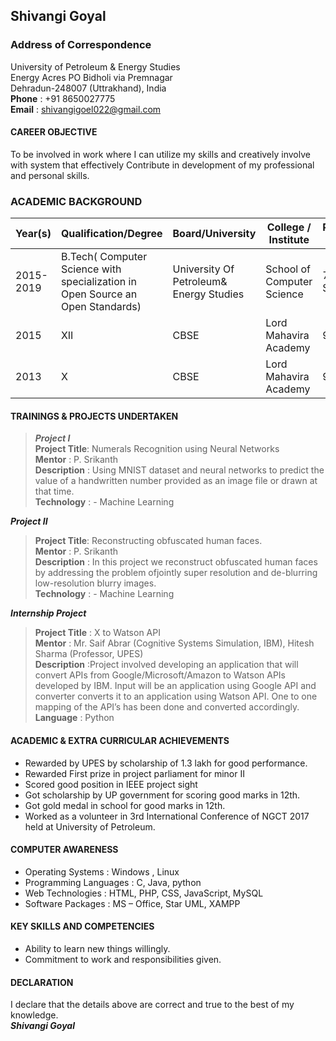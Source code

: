 ## Shivangi Goyal</br>

### Address of Correspondence
University of Petroleum &amp; Energy Studies</br>
Energy Acres PO Bidholi via Premnagar</br>
Dehradun-248007 (Uttrakhand), India</br>
**Phone** : +91 8650027775</br>
**Email** : shivangigoel022@gmail.com</br>
#### CAREER OBJECTIVE
To be involved in work where I can utilize my skills and creatively involve with system that effectively
Contribute in development of my professional and personal skills.

### ACADEMIC BACKGROUND
|  Year(s) | Qualification/Degree | Board/University | College / Institute | Percentage /CGPA |
| ------ | ------ | ------ | ------ | ------ |
| 2015-2019 | B.Tech( Computer Science with specialization in Open Source an Open Standards) | University Of Petroleum&amp; Energy Studies | School of Computer Science | 7.75(till 6th Sem) | 
| 2015 | XII | CBSE | Lord Mahavira Academy | 91% |
| 2013 | X | CBSE | Lord Mahavira Academy | 9.4 |

#### TRAININGS &amp; PROJECTS UNDERTAKEN
 >***Project I***</br>
**Project Title**: Numerals Recognition using Neural Networks</br>
**Mentor** : P. Srikanth</br>
**Description** : Using MNIST dataset and neural networks to predict the value of a handwritten number provided as an image file or drawn at that time.</br>
**Technology** : - Machine Learning </br>

***Project II***</br>
>**Project Title**: Reconstructing obfuscated human faces.</br>
**Mentor** : P. Srikanth</br>
**Description** : In this project we reconstruct obfuscated human faces by addressing the problem ofjointly super resolution and de-blurring low-resolution blurry images.</br>
**Technology** : - Machine Learning </br>

***Internship Project***</br>
>**Project Title**     : X to Watson API</br>
**Mentor**             : Mr. Saif Abrar (Cognitive Systems Simulation, IBM), Hitesh Sharma (Professor, UPES)</br>
**Description**  :Project involved developing an application that will convert APIs from Google/Microsoft/Amazon to Watson APIs developed by IBM. Input will be an application using Google API and converter converts it to an application using Watson API. One to one mapping of the API’s has been done and converted accordingly.</br>
**Language**          :  Python

#### ACADEMIC &amp; EXTRA CURRICULAR ACHIEVEMENTS

 - Rewarded by UPES by scholarship of 1.3 lakh for good performance.
- Rewarded First prize in project parliament for minor II
- Scored good position in IEEE project sight
- Got scholarship by UP government for scoring good marks in 12th.
- Got gold medal in school for good marks in 12th.
- Worked as a volunteer in 3rd International Conference of NGCT 2017 held at University of Petroleum.

#### COMPUTER AWARENESS
- Operating Systems	           :	          Windows , Linux
- Programming Languages        :           C, Java, python
- Web Technologies             :           HTML, PHP, CSS, JavaScript, MySQL
- Software Packages	           :	          MS – Office, Star UML, XAMPP
#### KEY SKILLS AND COMPETENCIES
- Ability to learn new things willingly.
- Commitment to work and responsibilities given.

#### DECLARATION
I declare that the details above are correct and true to the best of my knowledge.</br>
***Shivangi Goyal***



                                                                                           

   






 
   
